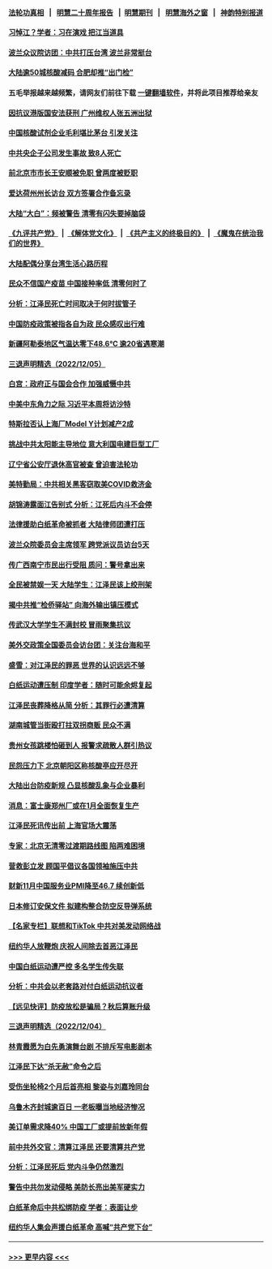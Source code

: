 #### [法轮功真相](https://github.com/gfw-breaker/truth/blob/master/README.md?t=0) &nbsp;&nbsp;|&nbsp;&nbsp; [明慧二十周年报告](https://github.com/gfw-breaker/mh-reports/blob/master/README.md?t=0) &nbsp;&nbsp;|&nbsp;&nbsp;[明慧期刊](https://github.com/gfw-breaker/mh-qikan) &nbsp;&nbsp;|&nbsp;&nbsp; [明慧海外之窗](https://github.com/gfw-breaker/mh-news/blob/master/README.md?t=0) &nbsp;&nbsp;|&nbsp;&nbsp; [神韵特别报道](https://github.com/gfw-breaker/mh-news/blob/master/shenyun.md?t=0)
#### [习悼江？学者：习在演戏 把江当道具](../pages/nsc413/n13879382.md?t=12070001) 
#### [波兰众议院访团：中共打压台湾 波兰非常挺台](../pages/nsc413/n13879433.md?t=12070001) 
#### [大陆逾50城核酸减码 合肥却推“出门检”](../pages/nsc413/n13879366.md?t=12070001) 
#### 五毛举报越来越频繁，请网友们前往下载 [一键翻墙软件](https://github.com/gfw-breaker/ssr-accounts)，并将此项目推荐给亲友
#### [因抗议港版国安法获刑 广州维权人张五洲出狱](../pages/nsc413/n13879392.md?t=12070001) 
#### [中国核酸试剂企业毛利堪比茅台 引发关注](../pages/nsc413/n13879312.md?t=12070001) 
#### [中共央企子公司发生事故 致8人死亡](../pages/nsc413/n13879419.md?t=12070001) 
#### [前北京市市长王安顺被免职 曾两度被贬职](../pages/nsc413/n13879386.md?t=12070001) 
#### [爱达荷州州长访台 双方签署合作备忘录](../pages/nsc413/n13879325.md?t=12070001) 
#### [大陆“大白”：频被警告 清零有闪失要掉脑袋](../pages/nsc413/n13879256.md?t=12070001) 
#### [《九评共产党》](https://github.com/begood0513/9ping.md/blob/master/README.md) &nbsp;|&nbsp; [《解体党文化》](../../../../jtdwh.md/blob/master/README.md)  &nbsp;|&nbsp; [《共产主义的终极目的》](../../../../gczydzjmd.md/blob/master/README.md) &nbsp;|&nbsp; [《魔鬼在统治我们的世界》](../../../../mgztzwmdsj.md/blob/master/README.md) 
#### [大陆配偶分享台湾生活心路历程](../pages/nsc413/n13879300.md?t=12070001) 
#### [民众不信国产疫苗 中国接种率低 清零何时了](../pages/nsc413/n13879241.md?t=12070001) 
#### [分析：江泽民死亡时间取决于何时拔管子](../pages/nsc413/n13879271.md?t=12070001) 
#### [中国防疫政策被指各自为政 民众感叹出行难](../pages/nsc413/n13879192.md?t=12070001) 
#### [新疆阿勒泰地区气温达零下48.6℃ 逾20省遇寒潮](../pages/nsc413/n13879260.md?t=12070001) 
#### [三退声明精选（2022/12/05）](../pages/nsc413/n13879136.md?t=12070001) 
#### [白宫：政府正与国会合作 加强威慑中共](../pages/nsc413/n13879133.md?t=12070001) 
#### [中美中东角力之际 习近平本周将访沙特](../pages/nsc413/n13879110.md?t=12070001) 
#### [特斯拉否认上海厂Model Y计划减产2成](../pages/nsc413/n13879089.md?t=12070001) 
#### [挑战中共太阳能主导地位 意大利国电建巨型工厂](../pages/nsc413/n13879055.md?t=12070001) 
#### [辽宁省公安厅退休高官被查 曾迫害法轮功](../pages/nsc413/n13878999.md?t=12070001) 
#### [美特勤局：中共相关黑客窃取美COVID救济金](../pages/nsc413/n13879086.md?t=12070001) 
#### [胡锦涛露面江告别式 分析：江死后内斗不会停](../pages/nsc413/n13879061.md?t=12070001) 
#### [法律援助白纸革命被抓者 大陆律师团遭打压](../pages/nsc413/n13878879.md?t=12070001) 
#### [波兰众院委员会主席领军 跨党派议员访台5天](../pages/nsc413/n13878920.md?t=12070001) 
#### [传广西南宁市民出行受阻 质问：警号拿出来](../pages/nsc413/n13878843.md?t=12070001) 
#### [全民被禁娱一天 大陆学生：江泽民该上绞刑架](../pages/nsc413/n13878932.md?t=12070001) 
#### [揭中共推“检侨驿站” 向海外输出镇压模式](../pages/nsc413/n13878090.md?t=12070001) 
#### [传武汉大学学生不满封校 冒雨聚集抗议](../pages/nsc413/n13878880.md?t=12070001) 
#### [美外交政策全国委员会访台团：关注台海和平](../pages/nsc413/n13878862.md?t=12070001) 
#### [盛雪：对江泽民的罪恶 世界的认识远远不够](../pages/nsc413/n13878845.md?t=12070001) 
#### [白纸运动遭压制 印度学者：随时可能余烬复起](../pages/nsc413/n13878910.md?t=12070001) 
#### [江泽民丧葬降格从简 分析：其罪行必遭清算](../pages/nsc413/n13878870.md?t=12070001) 
#### [湖南城管当街殴打拄双拐商贩 民众不满](../pages/nsc413/n13878844.md?t=12070001) 
#### [贵州女孩跳楼怕砸到人 报警求疏散人群引热议](../pages/nsc413/n13878889.md?t=12070001) 
#### [民怨压力下 北京朝阳区称核酸亭应开尽开](../pages/nsc413/n13878731.md?t=12070001) 
#### [大陆出台防疫新规 凸显核酸乱象与企业暴利](../pages/nsc413/n13878728.md?t=12070001) 
#### [消息：富士康郑州厂或在1月全面恢复生产](../pages/nsc413/n13878800.md?t=12070001) 
#### [江泽民死讯传出前 上海官场大震荡](../pages/nsc413/n13878729.md?t=12070001) 
#### [专家：北京无清零过渡期路线图 陷两难困境](../pages/nsc413/n13878687.md?t=12070001) 
#### [营救彭立发 顾国平倡议各国领袖施压中共](../pages/nsc413/n13878701.md?t=12070001) 
#### [财新11月中国服务业PMI降至46.7 续创新低](../pages/nsc413/n13878711.md?t=12070001) 
#### [日本修订安保文件 拟建构整合防空反导弹系统](../pages/nsc413/n13878699.md?t=12070001) 
#### [【名家专栏】联想和TikTok 中共对美发动网络战](../pages/nsc413/n13878428.md?t=12070001) 
#### [纽约华人放鞭炮  庆祝人间除去首恶江泽民](../pages/nsc413/n13878732.md?t=12070001) 
#### [中国白纸运动遭严控 多名学生传失联](../pages/nsc413/n13878652.md?t=12070001) 
#### [分析：中共会以老套路对付白纸运动抗议者](../pages/nsc413/n13878674.md?t=12070001) 
#### [【远见快评】防疫放松是骗局？秋后算账升级](../pages/nsc413/n13878641.md?t=12070001) 
#### [三退声明精选（2022/12/04）](../pages/nsc413/n13878659.md?t=12070001) 
#### [林青霞愿为白先勇演舞台剧 不排斥写电影剧本](../pages/nsc413/n13878572.md?t=12070001) 
#### [江泽民下达“杀无赦”命令之后](../pages/nsc413/n13878084.md?t=12070001) 
#### [受伤坐轮椅2个月后首亮相 黎姿与刘嘉玲同台](../pages/nsc413/n13878507.md?t=12070001) 
#### [乌鲁木齐封城逾百日 一老板曝当地经济惨况](../pages/nsc413/n13878532.md?t=12070001) 
#### [美订单需求降40% 中国工厂或提前放新年假](../pages/nsc413/n13878498.md?t=12070001) 
#### [前中共外交官：清算江泽民 还要清算共产党](../pages/nsc413/n13878491.md?t=12070001) 
#### [分析：江泽民死后 党内斗争仍然激烈](../pages/nsc413/n13878080.md?t=12070001) 
#### [警告中共勿发动侵略 美防长亮出美军硬实力](../pages/nsc413/n13878438.md?t=12070001) 
#### [白纸革命后中共松绑防疫 学者：表面让步](../pages/nsc413/n13878441.md?t=12070001) 
#### [纽约华人集会声援白纸革命 高喊“共产党下台”](../pages/nsc413/n13878279.md?t=12070001) 

----
#### [ >>> 更早内容 <<< ](../indexes/nsc413-earlier.md)
